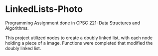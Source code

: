 # LinkedLists-Photo

Programming Assignment done in CPSC 221: Data Structures and Algorithms.

This project utilized nodes to create a doubly linked list, with each node holding a piece of a image. Functions were completed that modified the doubly linked list. 